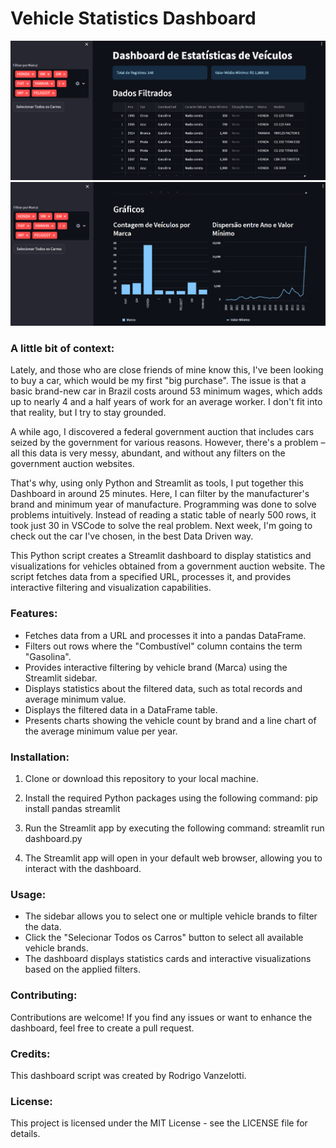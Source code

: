 # Vehicle Statistics Dashboard

![alt text](assets/tabela_principal.png "Main DataFrame")
![alt text](assets/graphs.png "Graphs")

### A little bit of context:

Lately, and those who are close friends of mine know this, I've been looking to buy a car, which would be my first "big purchase". The issue is that a basic brand-new car in Brazil costs around 53 minimum wages, which adds up to nearly 4 and a half years of work for an average worker. I don't fit into that reality, but I try to stay grounded. 

A while ago, I discovered a federal government auction that includes cars seized by the government for various reasons. However, there's a problem – all this data is very messy, abundant, and without any filters on the government auction websites. 

That's why, using only Python and Streamlit as tools, I put together this Dashboard in around 25 minutes. Here, I can filter by the manufacturer's brand and minimum year of manufacture. Programming was done to solve problems intuitively. Instead of reading a static table of nearly 500 rows, it took just 30 in VSCode to solve the real problem. 
Next week, I'm going to check out the car I've chosen, in the best Data Driven way.

This Python script creates a Streamlit dashboard to display statistics and visualizations for vehicles obtained from a government auction website. The script fetches data from a specified URL, processes it, and provides interactive filtering and visualization capabilities.

### Features:

- Fetches data from a URL and processes it into a pandas DataFrame.
- Filters out rows where the "Combustível" column contains the term "Gasolina".
- Provides interactive filtering by vehicle brand (Marca) using the Streamlit sidebar.
- Displays statistics about the filtered data, such as total records and average minimum value.
- Displays the filtered data in a DataFrame table.
- Presents charts showing the vehicle count by brand and a line chart of the average minimum value per year.

### Installation:

1. Clone or download this repository to your local machine.

2. Install the required Python packages using the following command:
   pip install pandas streamlit

3. Run the Streamlit app by executing the following command:
   streamlit run dashboard.py

4. The Streamlit app will open in your default web browser, allowing you to interact with the dashboard.

### Usage:

- The sidebar allows you to select one or multiple vehicle brands to filter the data.
- Click the "Selecionar Todos os Carros" button to select all available vehicle brands.
- The dashboard displays statistics cards and interactive visualizations based on the applied filters.

### Contributing:

Contributions are welcome! If you find any issues or want to enhance the dashboard, feel free to create a pull request.

### Credits:

This dashboard script was created by Rodrigo Vanzelotti.

### License:

This project is licensed under the MIT License - see the LICENSE file for details.

